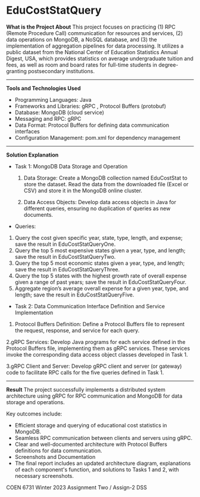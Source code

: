 # EduCostStatQuery

**What is the Project About**
This project focuses on practicing (1) RPC (Remote Procedure Call) communication for resources and services, (2) data operations on MongoDB, a NoSQL database, and (3) the implementation of aggregation pipelines for data processing. It utilizes a public dataset from the National Center of Education Statistics Annual Digest, USA, which provides statistics on average undergraduate tuition and fees, as well as room and board rates for full-time students in degree-granting postsecondary institutions.

-------------------------------------------------------------------------------------------------------------------------------------------------------------------------------

**Tools and Technologies Used**

- Programming Languages: Java
- Frameworks and Libraries: gRPC , Protocol Buffers (protobuf)
- Database: MongoDB (cloud service)
- Messaging and RPC: gRPC
- Data Format: Protocol Buffers for defining data communication interfaces
- Configuration Management: pom.xml for dependency management


-------------------------------------------------------------------------------------------------------------------------------------------------------------------------------

**Solution Explanation**

- Task 1: MongoDB Data Storage and Operation
  
    1. Data Storage:
    Create a MongoDB collection named EduCostStat to store the dataset.
    Read the data from the downloaded file (Excel or CSV) and store it in the MongoDB online cluster.
    
    2. Data Access Objects:
    Develop data access objects in Java for different queries, ensuring no duplication of queries as new documents.

- Queries:

1. Query the cost given specific year, state, type, length, and expense; save the result in EduCostStatQueryOne.
2. Query the top 5 most expensive states given a year, type, and length; save the result in EduCostStatQueryTwo.
3. Query the top 5 most economic states given a year, type, and length; save the result in EduCostStatQueryThree.
4. Query the top 5 states with the highest growth rate of overall expense given a range of past years; save the result in EduCostStatQueryFour.
5. Aggregate region’s average overall expense for a given year, type, and length; save the result in EduCostStatQueryFive.
   
- Task 2: Data Communication Interface Definition and Service Implementation
  
1. Protocol Buffers Definition:
Define a Protocol Buffers file to represent the request, response, and service for each query.

2.gRPC Services:
Develop Java programs for each service defined in the Protocol Buffers file, implementing them as gRPC services. These services invoke the corresponding data access object classes developed in Task 1.

3.gRPC Client and Server:
Develop gRPC client and server (or gateway) code to facilitate RPC calls for the five queries defined in Task 1.

-------------------------------------------------------------------------------------------------------------------------------------------------------------------------------

**Result**
The project successfully implements a distributed system architecture using gRPC for RPC communication and MongoDB for data storage and operations. 

Key outcomes include:

- Efficient storage and querying of educational cost statistics in MongoDB.
- Seamless RPC communication between clients and servers using gRPC.
- Clear and well-documented architecture with Protocol Buffers definitions for data communication.
- Screenshots and Documentation
- The final report includes an updated architecture diagram, explanations of each component's function, and solutions to Tasks 1 and 2, with necessary screenshots.





COEN 6731 Winter 2023 Assignment Two / Assign-2 DSS
